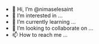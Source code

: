 - 👋 Hi, I’m @nimaselesaint
- 👀 I’m interested in ...
- 🌱 I’m currently learning ...
- 💞️ I’m looking to collaborate on ...
- 📫 How to reach me ...

<!---
nimaselesaint/nimaselesaint is a ✨ special ✨ repository because its `README.md` (this file) appears on your GitHub profile.
You can click the Preview link to take a look at your changes.
--->
